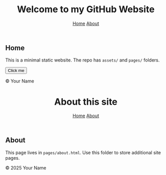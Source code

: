 <!doctype html>
<html lang="en">
<head>
<meta charset="utf-8">
<meta name="viewport" content="width=device-width,initial-scale=1">
<title>Simple GitHub Website</title>
<link rel="stylesheet" href="assets/style.css">
</head>
<body>
<header class="site-header">
<h1>Welcome to my GitHub Website</h1>
<nav>
<a href="index.html">Home</a>
<a href="pages/about.html">About</a>
</nav>
</header>


<main class="content">
<section>
<h2>Home</h2>
<p>This is a minimal static website. The repo has <code>assets/</code> and <code>pages/</code> folders.</p>
<button id="greet-btn">Click me</button>
<p id="greet-output"></p>
</section>
</main>


<footer class="site-footer">© <span id="year"></span> Your Name</footer>


<script src="assets/script.js"></script>
</body>
</html>

<html lang="en">
<head>
<meta charset="utf-8">
<meta name="viewport" content="width=device-width,initial-scale=1">
<title>About — Simple GitHub Website</title>
<link rel="stylesheet" href="../assets/style.css">
</head>
<body>
<header class="site-header">
<h1>About this site</h1>
<nav>
<a href="../index.html">Home</a>
<a href="about.html">About</a>
</nav>
</header>


<main class="content">
<h2>About</h2>
<p>This page lives in <code>pages/about.html</code>. Use this folder to store additional site pages.</p>
</main>


<footer class="site-footer">© <span id="year">2025</span> Your Name</footer>
</body>
</html>

